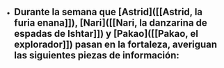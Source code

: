 - Durante la semana que [Astrid]([[Astrid, la furia enana]]), [Nari]([[Nari, la danzarina de espadas de Ishtar]]) y [Pakao]([[Pakao, el explorador]]) pasan en la fortaleza, averiguan las siguientes piezas de información:
	-